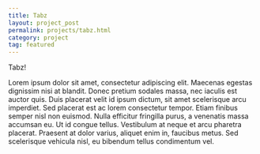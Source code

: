 ```yaml
---
title: Tabz
layout: project_post
permalink: projects/tabz.html
category: project
tag: featured
---
```


Tabz!


Lorem ipsum dolor sit amet, consectetur adipiscing elit. Maecenas egestas dignissim nisi at blandit. Donec pretium sodales massa, nec iaculis est auctor quis. Duis placerat velit id ipsum dictum, sit amet scelerisque arcu imperdiet. Sed placerat est ac lorem consectetur tempor. Etiam finibus semper nisl non euismod. Nulla efficitur fringilla purus, a venenatis massa accumsan eu. Ut id congue tellus. Vestibulum at neque et arcu pharetra placerat. Praesent at dolor varius, aliquet enim in, faucibus metus. Sed scelerisque vehicula nisl, eu bibendum tellus condimentum vel. 
